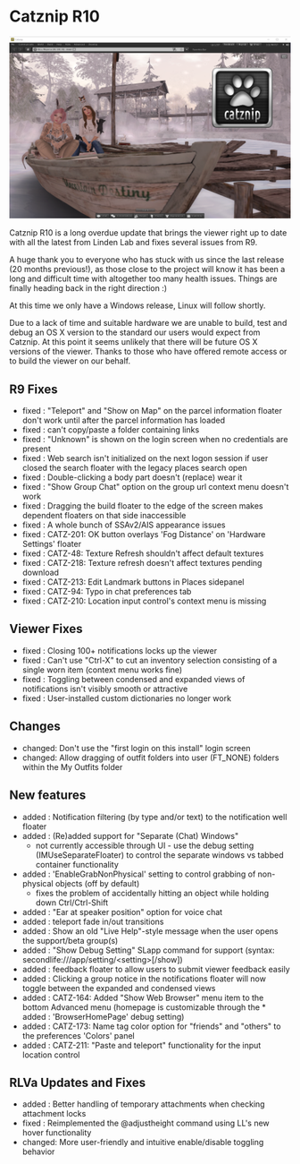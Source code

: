 # Catznip R10

![Catznip_R10](./r10/Catznip_R10.png)

Catznip R10 is a long overdue update that brings the viewer right up to date with all the latest from Linden Lab and fixes several issues from R9.

A huge thank you to everyone who has stuck with us since the last release (20 months previous!), as those close to the project will know it has been a long and difficult time with altogether too many health issues. Things are finally heading back in the right direction :)

At this time we only have a Windows release, Linux will follow shortly.

Due to a lack of time and suitable hardware we are unable to build, test and debug an OS X version to the standard our users would expect from Catznip. At this point it seems unlikely that there will be future OS X versions of the viewer. Thanks to those who have offered remote access or to build the viewer on our behalf.

## R9 Fixes

* fixed : "Teleport" and "Show on Map" on the parcel information floater don't work until after the parcel information has loaded
* fixed : can't copy/paste a folder containing links
* fixed : "Unknown" is shown on the login screen when no credentials are present
* fixed : Web search isn't initialized on the next logon session if user closed the search floater with the legacy places search open
* fixed : Double-clicking a body part doesn't (replace) wear it
* fixed : "Show Group Chat" option on the group url context menu doesn't work
* fixed : Dragging the build floater to the edge of the screen makes dependent floaters on that side inaccessible
* fixed : A whole bunch of SSAv2/AIS appearance issues
* fixed : CATZ-201: OK button overlays 'Fog Distance' on 'Hardware Settings' floater
* fixed : CATZ-48: Texture Refresh shouldn't affect default textures
* fixed : CATZ-218: Texture refresh doesn't affect textures pending download
* fixed : CATZ-213: Edit Landmark buttons in Places sidepanel
* fixed : CATZ-94: Typo in chat preferences tab
* fixed : CATZ-210: Location input control's context menu is missing

## Viewer Fixes

* fixed : Closing 100+ notifications locks up the viewer
* fixed : Can't use "Ctrl-X" to cut an inventory selection consisting of a single worn item (context menu works fine)
* fixed : Toggling between condensed and expanded views of notifications isn't visibly smooth or attractive
* fixed : User-installed custom dictionaries no longer work

## Changes

* changed: Don't use the "first login on this install" login screen
* changed: Allow dragging of outfit folders into user (FT_NONE) folders within the My Outfits folder

## New features

* added : Notification filtering (by type and/or text) to the notification well floater
* added : (Re)added support for "Separate (Chat) Windows"
  * not currently accessible through UI - use the debug setting (IMUseSeparateFloater) to control the separate windows vs tabbed container functionality
* added : 'EnableGrabNonPhysical' setting to control grabbing of non-physical objects (off by default)
  * fixes the problem of accidentally hitting an object while holding down Ctrl/Ctrl-Shift
* added : "Ear at speaker position" option for voice chat
* added : teleport fade in/out transitions
* added : Show an old "Live Help"-style message when the user opens the support/beta group(s)
* added : "Show Debug Setting" SLapp command for support (syntax: secondlife:///app/setting/&lt;setting&gt;[/show])
* added : feedback floater to allow users to submit viewer feedback easily
* added : Clicking a group notice in the notifications floater will now toggle between the expanded and condensed views
* added : CATZ-164: Added "Show Web Browser" menu item to the bottom Advanced menu (homepage is customizable through the * added : 'BrowserHomePage' debug setting)
* added : CATZ-173: Name tag color option for "friends" and "others" to the preferences 'Colors' panel
* added : CATZ-211: "Paste and teleport" functionality for the input location control

## RLVa Updates and Fixes

* added : Better handling of temporary attachments when checking attachment locks
* fixed : Reimplemented the @adjustheight command using LL's new hover functionality
* changed: More user-friendly and intuitive enable/disable toggling behavior
